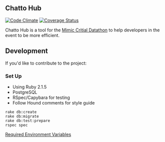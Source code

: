 ## Chatto Hub
[![Code Climate](https://codeclimate.com/github/smartscheduling/chatto-hub/badges/gpa.svg)](https://codeclimate.com/github/smartscheduling/chatto-hub)
[![Coverage Status](https://coveralls.io/repos/smartscheduling/chatto-hub/badge.svg?branch=master&service=github)](https://coveralls.io/github/smartscheduling/chatto-hub?branch=master)

Chatto Hub is a tool for the [Mimic Critial
Datathon](http://criticaldata.mit.edu/) to help developers in the
event to be more efficient.

## Development
If you'd like to contribute to the project:

### Set Up
*  Using Ruby 2.1.5
*  PostgreSQL
*  RSpec/Capybara for testing
*  Follow Hound comments for style guide

```
rake db:create
rake db:migrate
rake db:test:prepare
rspec spec
```

[Required Environment Variables](https://github.com/smartscheduling/chatto-hub/blob/master/.env.example)

